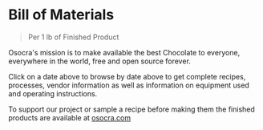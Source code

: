 # Bill of Materials
> Per 1 lb of Finished Product
 
Osocra's mission is to make available the best Chocolate to everyone, everywhere in the world, free and open source forever.

Click on a date above to browse by date above to get complete recipes, processes, vendor information as well as information on equipment used and operating instructions. 

To support our project or sample a recipe before making them the finished products are available at [osocra.com](https://osocra.com)
